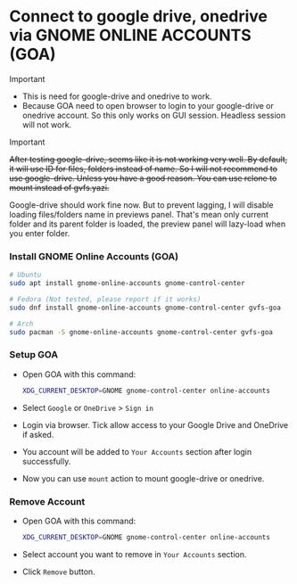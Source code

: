 # Connect to google drive, onedrive via GNOME ONLINE ACCOUNTS (GOA)

> [!IMPORTANT]
>
> - This is need for google-drive and onedrive to work.
> - Because GOA need to open browser to login to your google-drive or onedrive account.
>   So this only works on GUI session. Headless session will not work.

> [!IMPORTANT]
>
> ~~After testing google-drive, seems like it is not working very well.
> By default, it will use ID for files, folders instead of name.
> So I will not recommend to use google-drive. Unless you have a good reason.
> You can use rclone to mount instead of gvfs.yazi.~~
>
> Google-drive should work fine now. But to prevent lagging, I will disable loading files/folders name in previews panel.
> That's mean only current folder and its parent folder is loaded, the preview panel will lazy-load when you enter folder.

### Install GNOME Online Accounts (GOA)

```bash
# Ubuntu
sudo apt install gnome-online-accounts gnome-control-center

# Fedora (Not tested, please report if it works)
sudo dnf install gnome-online-accounts gnome-control-center gvfs-goa

# Arch
sudo pacman -S gnome-online-accounts gnome-control-center gvfs-goa
```

### Setup GOA

- Open GOA with this command:

  ```bash
  XDG_CURRENT_DESKTOP=GNOME gnome-control-center online-accounts
  ```

- Select `Google` or `OneDrive` > `Sign in`
- Login via browser. Tick allow access to your Google Drive and OneDrive if asked.
- You account will be added to `Your Accounts` section after login successfully.
- Now you can use `mount` action to mount google-drive or onedrive.

### Remove Account

- Open GOA with this command:

  ```bash
  XDG_CURRENT_DESKTOP=GNOME gnome-control-center online-accounts
  ```

- Select account you want to remove in `Your Accounts` section.
- Click `Remove` button.
